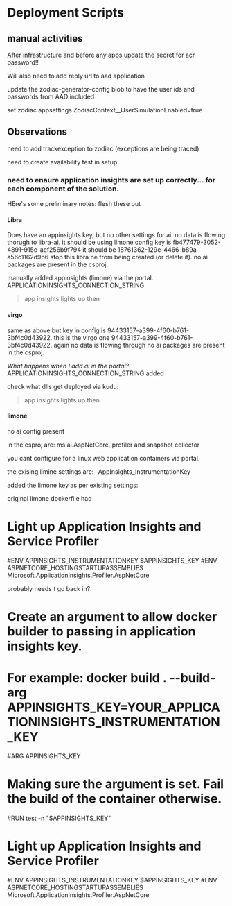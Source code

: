 # Deployment Scripts

## manual activities
After infrastructure and before any apps update the secret for acr password!!

Will also need to add reply url to aad application

update the zodiac-generator-config blob to have the user ids and passwords from AAD included

set zodiac appsettings ZodiacContext__UserSimulationEnabled=true

## Observations



need to add trackexception to zodiac (exceptions are being traced)
 
need to create availability test in setup

### need to enaure application insights are set up correctly... for each component of the solution.

HEre's some preliminary notes: flesh these out

#### Libra

Does have an appinsights key, but no other settings for ai.
no data is flowing thorugh to libra-ai. it should be using limone
config key is fb477479-3052-4891-915c-aef256b9f794 it should be 18761362-129e-4466-b89a-a56c1162d9b6
stop this libra ne from being created (or delete it).
no ai packages are present in the csproj.

manually added appinsights (limone) via the portal. APPLICATIONINSIGHTS_CONNECTION_STRING

> app insights lights up then

#### virgo

same as above but key in config is 94433157-a399-4f60-b761-3bf4c0d43922.  this is the virgo one 94433157-a399-4f60-b761-3bf4c0d43922. again no data is flowing through
no ai packages are present in the csproj.

*What happens when I add ai in the portal?* APPLICATIONINSIGHTS_CONNECTION_STRING added

check what dlls get deployed via kudu:

> app insights lights up then

#### limone

no ai config present

in the csproj are: ms.ai.AspNetCore, profiler and snapshot collector

you cant configure for a linux web application containers via portal.

the exising limine settings are:- AppInsights_InstrumentationKey

added the limone key as per existing settings:  

original limone dockerfile had 

# Light up Application Insights and Service Profiler
#ENV APPINSIGHTS_INSTRUMENTATIONKEY $APPINSIGHTS_KEY
#ENV ASPNETCORE_HOSTINGSTARTUPASSEMBLIES Microsoft.ApplicationInsights.Profiler.AspNetCore

probably needs t go back in?

# Create an argument to allow docker builder to passing in application insights key.
# For example: docker build . --build-arg APPINSIGHTS_KEY=YOUR_APPLICATIONINSIGHTS_INSTRUMENTATION_KEY
#ARG APPINSIGHTS_KEY
# Making sure the argument is set. Fail the build of the container otherwise.
#RUN test -n "$APPINSIGHTS_KEY"

# Light up Application Insights and Service Profiler
#ENV APPINSIGHTS_INSTRUMENTATIONKEY $APPINSIGHTS_KEY
#ENV ASPNETCORE_HOSTINGSTARTUPASSEMBLIES Microsoft.ApplicationInsights.Profiler.AspNetCore













